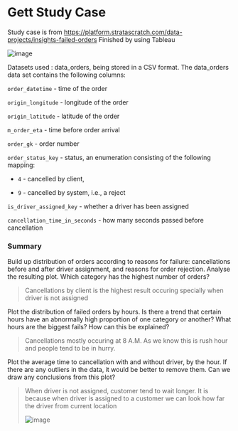 # Gett Study Case
Study case is from https://platform.stratascratch.com/data-projects/insights-failed-orders
Finished by using Tableau

![image](https://user-images.githubusercontent.com/123045563/236743435-f981158f-3050-4a48-b70d-966354c0b343.png)

Datasets used : data_orders, being stored in a CSV format. The data_orders data set contains the following columns:

```order_datetime``` - time of the order

```origin_longitude``` - longitude of the order

```origin_latitude``` - latitude of the order

```m_order_eta``` - time before order arrival

```order_gk``` - order number

```order_status_key``` - status, an enumeration consisting of the following mapping:

  - ```4``` - cancelled by client,

  - ```9``` - cancelled by system, i.e., a reject

```is_driver_assigned_key``` - whether a driver has been assigned

```cancellation_time_in_seconds``` - how many seconds passed before cancellation


### Summary
Build up distribution of orders according to reasons for failure: cancellations before and after driver assignment, and reasons for order rejection. Analyse the resulting plot. Which category has the highest number of orders? 

>Cancellations by client is the highest result occuring specially when driver is not assigned

Plot the distribution of failed orders by hours. Is there a trend that certain hours have an abnormally high proportion of one category or another? What hours are the biggest fails? How can this be explained?

>Cancellations mostly occuring at 8 A.M. As we know this is rush hour and people tend to be in hurry.

Plot the average time to cancellation with and without driver, by the hour. If there are any outliers in the data, it would be better to remove them. Can we draw any conclusions from this plot?

>When driver is not assigned, customer tend to wait longer. It is because when driver is assigned to a customer we can look how far the driver from current location
>
>![image](https://user-images.githubusercontent.com/123045563/236977036-27a0c64d-f3c1-4361-82ef-f4555dc21b07.png)



